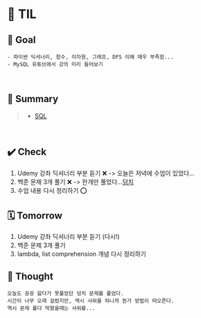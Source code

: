 # 📒 TIL 
## 🎯 Goal 
```
- 파이썬 딕셔너리, 함수, 이차원, 그래프, DFS 이해 매우 부족함...
- MySQL 유튜브에서 강의 미리 들어보기
```
&nbsp;
## 📝 Summary
> - [SQL](/Users/synn/Desktop/TIL/Feb/0209/sql.md)

&nbsp;

## ✔️ Check
1. Udemy 강좌 딕셔너리 부분 듣기 ❌
 -> 오늘은 저녁에 수업이 있었다...
2. 백준 문제 3개 풀기 ❌
 -> 한개만 풀었다...[덩치](/Users/synn/Desktop/TIL/Feb/0209/02.py)
3. 수업 내용 다시 정리하기 ⭕️
## 🗓 Tomorrow
1. Udemy 강좌 딕셔너리 부분 듣기 (다시!)
2. 백준 문제 3개 풀기
3. lambda, list comprehension 개념 다시 정리하기


## 💭 Thought
```
오늘도 끙끙 앓다가 못풀었던 덩치 문제를 풀었다.
시간이 너무 오래 걸렸지만, 역시 샤워를 하니까 뭔가 방법이 떠오른다.
역시 문제 풀다 막혔을때는 샤워를...